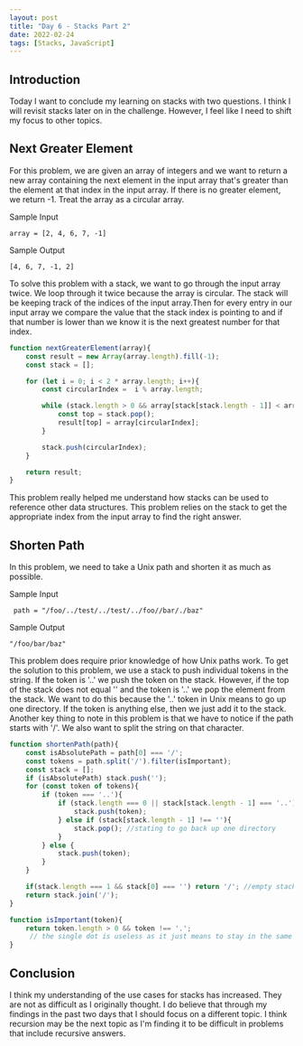 ```yaml
---
layout: post
title: "Day 6 - Stacks Part 2"
date: 2022-02-24
tags: [Stacks, JavaScript]
---
```


## Introduction
Today I want to conclude my learning on stacks with two questions. I think I will revisit stacks later on in the challenge. However, I feel like I need to shift my focus to other topics.

## Next Greater Element
For this problem, we are given an array of integers and we want to return a new array containing the next element in the input array that's greater than the element at that index in the input array. If there is no greater element, we return -1. Treat the array as a circular array.

Sample Input
```
array = [2, 4, 6, 7, -1]
```

Sample Output
```
[4, 6, 7, -1, 2]
```

To solve this problem with a stack, we want to go through the input array twice. We loop through it twice because the array is circular. The stack will be keeping track of the indices of the input array.Then for every entry in our input array we compare the value that the stack index is pointing to and if that number is lower than we know it is the next greatest number for that index. 


```js
function nextGreaterElement(array){
    const result = new Array(array.length).fill(-1);
    const stack = [];

    for (let i = 0; i < 2 * array.length; i++){
        const circularIndex =  i % array.length;

        while (stack.length > 0 && array[stack[stack.length - 1]] < array[circularIndex]){
            const top = stack.pop();
            result[top] = array[circularIndex];
        }

        stack.push(circularIndex);
    }

    return result;
}

```

This problem really helped me understand how stacks can be used to reference other data structures. This problem relies on the stack to get the appropriate index from the input array to find the right answer.

## Shorten Path
In this problem, we need to take a Unix path and shorten it as much as possible. 


Sample Input
```
 path = "/foo/../test/../test/../foo//bar/./baz"

```

Sample Output
```
"/foo/bar/baz"
```

This problem does require prior knowledge of how Unix paths work. To get the solution to this problem, we use a stack to push individual tokens in the string. If the token is '..' we push the token on the stack. However, if the top of the stack does not equal '' and the token is '..' we pop the element from the stack. We want to do this because the '..' token in Unix means to go up one directory. If the token is anything else, then we just add it to the stack. Another key thing to note in this problem is that we have to notice if the path starts with '/'. We also want to split the string on that character.

```js
function shortenPath(path){
    const isAbsolutePath = path[0] === '/';
    const tokens = path.split('/').filter(isImportant);
    const stack = [];
    if (isAbsolutePath) stack.push('');
    for (const token of tokens){
        if (token === '..'){
            if (stack.length === 0 || stack[stack.length - 1] === '..'){
                stack.push(token);
            } else if (stack[stack.length - 1] !== ''){
                stack.pop(); //stating to go back up one directory
            }
        } else {
            stack.push(token);
        }
    }

    if(stack.length === 1 && stack[0] === '') return '/'; //empty stack case
    return stack.join('/');
}

function isImportant(token){
    return token.length > 0 && token !== '.';
     // the single dot is useless as it just means to stay in the same directory
}

```

## Conclusion

I think my understanding of the use cases for stacks has increased. They are not as difficult as I originally thought. I do believe that through my findings in the past two days that I should focus on a different topic. I think recursion may be the next topic as I'm finding it to be difficult in problems that include recursive answers.

